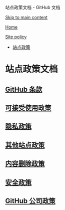 站点政策文档 - GitHub 文档

[Skip to main content](#main-content)

[Home](/zh)

[Site policy](/zh/site-policy)

* [站点政策](/zh/site-policy)

站点政策文档
==========

[GitHub 条款](/zh/site-policy/github-terms)
----------

[可接受使用政策](/zh/site-policy/acceptable-use-policies)
----------

[隐私政策](/zh/site-policy/privacy-policies)
----------

[其他站点政策](/zh/site-policy/other-site-policies)
----------

[内容删除政策](/zh/site-policy/content-removal-policies)
----------

[安全政策](/zh/site-policy/security-policies)
----------

[GitHub 公司政策](/zh/site-policy/github-company-policies)
----------
